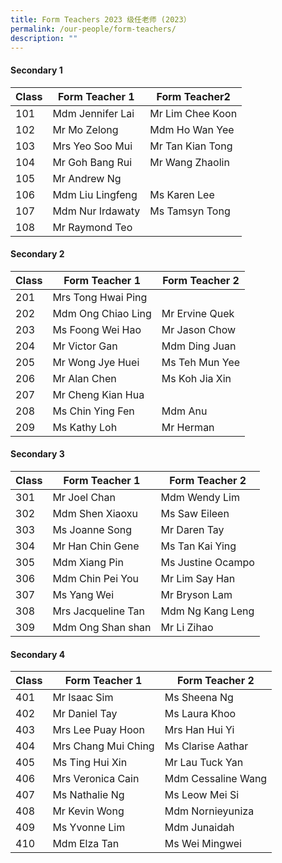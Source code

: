 ```yaml
---
title: Form Teachers 2023 级任老师 (2023）
permalink: /our-people/form-teachers/
description: ""
---
```

#### Secondary 1

| Class| Form Teacher 1 | Form Teacher2 |
| -------- | -------- | -------- |
|101     | Mdm Jennifer Lai     | Mr Lim Chee Koon     |
102 | Mr Mo Zelong| Mdm Ho Wan Yee
103| Mrs Yeo Soo Mui | Mr Tan Kian Tong
104| Mr Goh Bang Rui| Mr Wang Zhaolin
105| Mr Andrew Ng
106| Mdm Liu Lingfeng | Ms Karen Lee
107| Mdm Nur Irdawaty | Ms Tamsyn Tong
108 | Mr Raymond Teo

#### Secondary 2
 
| Class | Form Teacher 1 | Form Teacher 2 |
| -------- | -------- | -------- |
| 201     | Mrs Tong Hwai Ping     |    |
202| Mdm Ong Chiao Ling| Mr Ervine Quek
203| Ms Foong Wei Hao| Mr Jason Chow
204| Mr Victor Gan| Mdm Ding Juan
205|Mr Wong Jye Huei| Ms Teh Mun Yee
206| Mr Alan Chen| Ms Koh Jia Xin
207| Mr Cheng Kian Hua
208| Ms Chin Ying Fen| Mdm Anu
209| Ms Kathy Loh| Mr Herman

#### Secondary 3
 
| Class | Form Teacher 1 | Form Teacher 2 |
| --------  |   -------- | -------- |
| 301     | Mr Joel Chan    | Mdm Wendy Lim
302|  Mdm  Shen Xiaoxu| Ms Saw Eileen
303| Ms Joanne Song| Mr Daren Tay
304| Mr Han Chin Gene|  Ms Tan Kai Ying
305| Mdm Xiang Pin| Ms Justine Ocampo
306| Mdm Chin Pei You| Mr Lim Say Han
307| Ms Yang Wei| Mr Bryson Lam
308| Mrs Jacqueline Tan  | Mdm Ng Kang Leng
309    |    Mdm Ong Shan shan |    Mr Li Zihao

#### Secondary 4

| Class | Form Teacher 1 | Form Teacher 2 |
| -------- | -------- | -------- |
| 401    | Mr Isaac Sim     | Ms Sheena Ng    |
402| Mr Daniel Tay| Ms Laura Khoo
403| Mrs Lee Puay Hoon| Mrs Han Hui Yi
404| Mrs Chang Mui Ching| Ms Clarise Aathar
405| Ms Ting Hui Xin| Mr Lau Tuck Yan
406| Mrs Veronica Cain| Mdm Cessaline Wang
407| Ms Nathalie Ng| Ms Leow Mei Si
408| Mr Kevin Wong| Mdm Nornieyuniza
409| Ms Yvonne Lim| Mdm Junaidah
410| Mdm Elza Tan| Ms Wei Mingwei